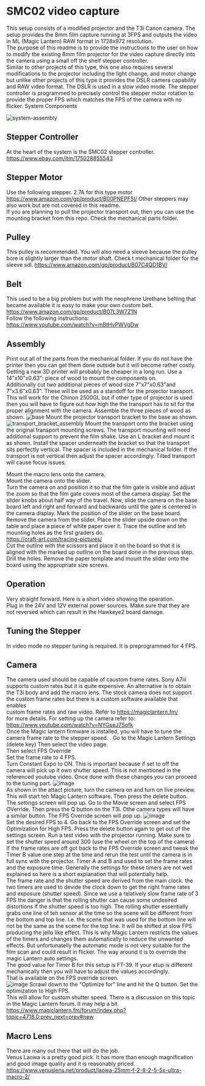 # SMC02 video capture
This setup consists of a modified projector and the T3i Canon camera. The setup provides the 8mm film capture running at 3FPS and outputs the video in ML (Magic Lantern) RAW format in 1728x972 resolution.  
The purpose of this  readme is to provide the instructions to the user on how to modify the existing 8mm film projector for the video capture directly into the camera using a small off the shelf stepper controller.  
Similar to other projects of this type, this one also requires several modifications to the projector including the light change, and motor change but unlike other projects of this type it provides the DSLR camera capability and RAW video format. The DSLR is used in a slow video mode. 
The stepper controller is programmed to precisely control the stepper motor rotation to provide the proper FPS which matches the FPS of the camera with no flicker. 
System Components  

![system-assembly](https://user-images.githubusercontent.com/48537944/173163427-688c6a8b-efea-417d-83be-57d9c426cfe2.jpg)


## Stepper Controller  
At the heart of the system is the SMC02 stepper controller. 
https://www.ebay.com/itm/175028855543

## Stepper Motor  
Use the following stepper.
2.7A for this type motor https://www.amazon.com/gp/product/B00PNEPF5I/
Other steppers may also work but are not covered in this readme.  
If you are planning to pull the projector transport out, then you can use the mounting bracket from this repo.  Check the mechanical parts folder. 

## Pulley
This pulley is recommended. You will also need a sleeve because the pulley bore is slightly larger than the motor shaft. 
Check t mechanical folder for the sleeve sdl.
https://www.amazon.com/gp/product/B07C4QD1BV/

## Belt
This used to be a big problem but with the neophrene Urethane belting that became available it is easy to make your own custom belt.
https://www.amazon.com/gp/product/B07L3W7Z1N  
Follow the following instructions:  
https://www.youtube.com/watch?v=mBtHvPWVgDw

## Assembly
Print out all of the parts from the mechanical folder. If you do not have the printer then you can get them done outside but it will become rather costly. Getting a new 3D printer will probably be cheaper in a long run.
Use a 14"x10"x0.63": piece of wood to mount the components on.  
Additionally cut two additional pieces of wood size 7"x7"x0.63"and 7"x3.6"x0.63". These will be used as a standoff for the projector transport. 
This will work for the Chinon 2500GL but if other type of projector is used then you will have to figure out how high the the transport has to sit for the proper alignment with the camera.
Assemble the three pieces of wood as shown.
![base](https://user-images.githubusercontent.com/48537944/173167740-4549d843-7a39-4b3f-81aa-acde52419084.jpg)
Mount the projector transport bracket to the base as shown.
![transport_bracket_assembly](https://user-images.githubusercontent.com/48537944/173168094-8e724da4-6d37-4858-b55a-3e116a983f5c.jpg)
Mount the transport onto the bracket using the original transport mounting screws.
The transport mounting will need additional support to prevent the film shake. Use an L bracket and mount it as shown. Install the spacer underneath the bracket so that the transport sits perfectly vertical. The spacer is included in the mechanical folder. If the transport is not vertical then adjust the spacer accordingly. Tilted transport will cause focus issues.

Mount the macro lens onto the camera.  
Mount the camera onto the slider.  
Turn the camera on and position it so that the film gate is visible and adjust the zoom so that the film gate covers most of the camera display. Set the slider knobs about half way of the travel. Now, slide the camera on the base board left and right and forward and backwards until the gate is centered in the camera display. Mark the position of the slider  on the base board.  
Remove the camera from the slider.
Place the slider upside down on the table and place a piece of white paper over it. Trace the outline and teh mounting holes as the first graders do.  
https://craft-art.com/tracing-pictures/  
Cut the outline with the scissors and place it on the board so that it is aligned with the marked up outline on the board done in the previous step. Drill the holes. Remove the paper template and mount the slider onto the board using the appropriate size screws.



## Operation
Very straight forward. Here is a short video showing the operation.  
Plug in the 24V and 12V external power sources. Make sure that they are not reversed which can result in the Hawkeye2 board damage.  

## Tuning the Stepper  
In video mode no stepper tuning is required. It is preprogrammed for 4 FPS.

## Camera  
The camera used should be capable of caustom frame rates. 
Sony A7iii supports custom rates but it is quite expensive.
An alternative is to obtain the T3i body and add the macro lens. 
The stock camera does not support the custom frame rates but there is a custom software available that enables   
custom frame rates and raw video.
Refer to https://magiclantern.fm/  
for more details.
For setting up the camera refer to:
https://www.youtube.com/watch?v=NYGseJ7Sofk  
Once the Magic lantern firmware is installed, you will have to tune the camera frame rate to the stepper speed. .
Go to  the Magic Lantern Settings (delete key)
Then select the video page.  
Then select FPS Override  
Set the frame rate to 4 FPS.  
Turn Constant Expo to ON. This is important because if set to off the camera will pick up it own shutter speed.
This is not mentioned in the referenced youtube video.
Once done with these changes you can proceed to the tuning part. 
![image](https://user-images.githubusercontent.com/48537944/172065363-53090a44-6c1e-469d-9352-3fc1c2dfb79d.png)  
As shown in the attact picture, turn the camera on and turn on live preview. This will start teh Magic Lantern software. Then press the delete button. The settings screen will pop up. Go to  the Movie screen and select FPS OVerride. Then press the Q button on the T3i. Othe camera types will have a similar button. The FPS Override screen will pop up. 
![image](https://user-images.githubusercontent.com/48537944/172065508-eeb83ff0-b7ae-45aa-86df-2e59e3ea5d34.png)  
Set the desired FPS to 4. 
Go back to the FPS Override screen and set the Optimization for High FPS.
Press the delete button again to get out of the settings screen.
Run a test video with the projector running.   Make sure to set the shutter speed around 300 (use the wheel on the top of the camera)
If the frame rates are off got back to the FPS Override screen and tweak the Timer B value one step at the time and rerun the test until the camera is in full sync with the projector.
Timer A and B and used to set the frame rates and the exposure time. Generally the settings for these timers are not well explained so here is a short explanation that will potentially help.  
The frame rate and the shutter speed  are derived from the main clock. the two timers are used to devide the clock down to get the right frame rates and exposure (shutter speed). Since we use a relatively slow frame rate of 3 FPS the danger is that the rolling shutter can cause some undesired distortions if the shutter speed is too high. The rolling shutter essentially grabs one line of teh sensor at the time so the scene will be different from the bottom and top line. I.e. the scene that was used for the bottom line will not be the same as the scene for the top line. It will be shifted at slow FPS producing the jello like effect. 
This is why Magic Lantern restricts the values of the timers and changes them automatically to reduce the unwanted effects. But unfortunatelly the automatic mode is not very suitable for the film scan and could result in flicker. The way around it is to override the magic Lantern auto settings.  
The good value for Timer B for this setup is FT-39. If your etup is different mechanically then you will have to adjust the values accordingly.  
That is available on the FPS override screen.  
![image](https://user-images.githubusercontent.com/48537944/172066458-05501697-061e-405c-bfe0-dad2fb506449.png)
Scrawl down to the "Optimize for" line and hit the Q button.
Set the optimization to High FPS.  
This will allow for custom shutter speed. 
There is a discussion on this topic in the Magic Lantern forum. It may help a bit.
https://www.magiclantern.fm/forum/index.php?topic=4718.0;prev_next=prev#new


## Macro Lens
There are many out there that will do the job.  
Venus Laowa is a pretty good pick. It has more than enough magnification and good image quality and it is reasonably priced.
https://www.venuslens.net/product/laowa-25mm-f-2-8-2-5-5x-ultra-macro-2/  





